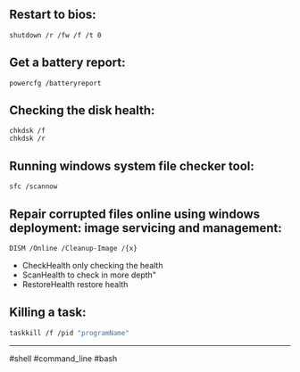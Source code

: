 ## Restart to bios:
```
shutdown /r /fw /f /t 0
```
## Get a battery report:
``` 
powercfg /batteryreport
```
## Checking the disk health:
``` 
chkdsk /f
chkdsk /r
```
## Running windows system file checker tool:
``` 
sfc /scannow
```
## Repair corrupted files online using windows deployment: image servicing and management:
```sh
DISM /Online /Cleanup-Image /{x}
```
- CheckHealth only checking the health
- ScanHealth to check in more depth" 
- RestoreHealth restore health
## Killing a task:
```sh
taskkill /f /pid "programName"
```

---
#shell #command_line #bash

